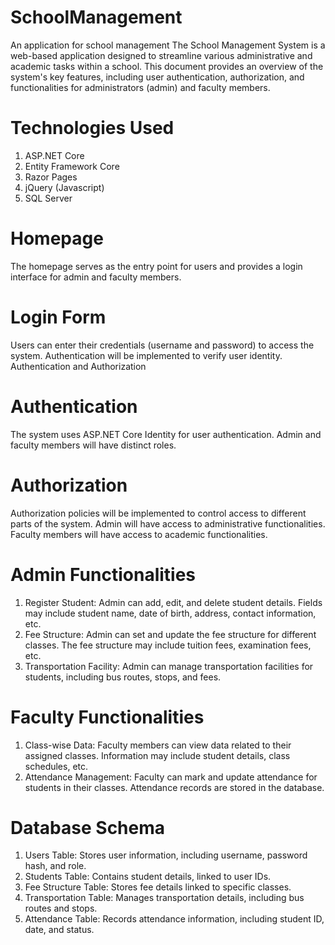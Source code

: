 # SchoolManagement
An application for school management
The School Management System is a web-based application designed to streamline various administrative and academic tasks within a school. This document provides an overview of the system's key features, including user authentication, authorization, and functionalities for administrators (admin) and faculty members.

# Technologies Used
1. ASP.NET Core
2. Entity Framework Core
3. Razor Pages
4. jQuery (Javascript)
5. SQL Server

# Homepage
The homepage serves as the entry point for users and provides a login interface for admin and faculty members.

# Login Form
Users can enter their credentials (username and password) to access the system.
Authentication will be implemented to verify user identity.
Authentication and Authorization

# Authentication
The system uses ASP.NET Core Identity for user authentication.
Admin and faculty members will have distinct roles.

# Authorization
Authorization policies will be implemented to control access to different parts of the system.
Admin will have access to administrative functionalities.
Faculty members will have access to academic functionalities.

# Admin Functionalities
1. Register Student:
Admin can add, edit, and delete student details.
Fields may include student name, date of birth, address, contact information, etc.
2. Fee Structure:
Admin can set and update the fee structure for different classes.
The fee structure may include tuition fees, examination fees, etc.
3. Transportation Facility:
Admin can manage transportation facilities for students, including bus routes, stops, and fees.

# Faculty Functionalities
1. Class-wise Data:
Faculty members can view data related to their assigned classes.
Information may include student details, class schedules, etc.
2. Attendance Management:
Faculty can mark and update attendance for students in their classes.
Attendance records are stored in the database.

# Database Schema
1. Users Table:
Stores user information, including username, password hash, and role.
2. Students Table:
Contains student details, linked to user IDs.
3. Fee Structure Table:
Stores fee details linked to specific classes.
4. Transportation Table:
Manages transportation details, including bus routes and stops.
5. Attendance Table:
Records attendance information, including student ID, date, and status.
